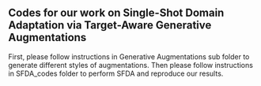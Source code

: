 ## Codes for our work on Single-Shot Domain Adaptation via Target-Aware Generative Augmentations
First, please follow instructions in Generative Augmentations sub folder to generate different styles of augmentations.
Then please follow instructions in SFDA_codes folder to perform SFDA and reproduce our results.